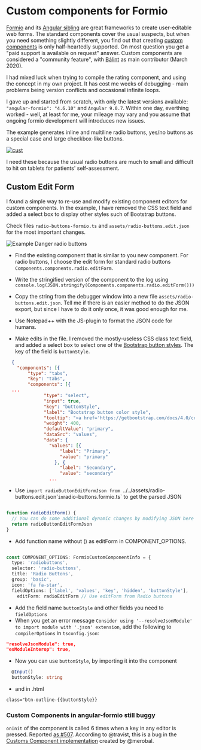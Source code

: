 # Custom components for Formio

[Formio](https://github.com/formio/formio) and its [Angular sibling](https://github.com/formio/angular-formio) are great frameworks to create user-editable web forms. The standard components cover the usual suspects, but when you need something slightly different, you find out that creating [custom components](https://github.com/formio/angular-formio/wiki/Custom-Components-with-Angular-Elements) is only half-heartedly supported. On most question you get a "paid support is available on request" answer. Custom components are considered  a "community feature", with [Bálint](https://github.com/merobal) as main contributor (March 2020).

I had mixed luck when trying to compile the rating component, and using the concept in my own project. It has cost me weeks of debugging - main problems being version conflicts and occasional infinite loops.

I gave up and started from scratch, with only the latest versions available: `"angular-formio": "4.6.10"` and `Angular 9.0.7`. Within one day, everthing worked - well, at least for me, your mileage may vary and you assume that ongoing formio development will introduces new issues.

The example generates inline and multiline radio buttons, yes/no buttons as a special case and large checkbox-like buttons.

<a href="https://ibb.co/s9jCDhT"><img src="https://i.ibb.co/v41hrbN/cust.png" alt="cust" border="0"></a>

I need these because the usual radio buttons are much to small and difficult to hit on tablets for patients' self-assessment.

## Custom Edit Form

I found a simple way to re-use and modify existing component editors for custom components.  In the example, I have removed the CSS text field and added a select box to display other styles such  of Bootstrap buttons.

Check files `radio-buttons-formio.ts` and `assets/radio-buttons.edit.json` for the most important changes.

![Example Danger radio buttons](https://i.ibb.co/pzNfbG5/RedRadio.png)

* Find the existing component that is similar to you new component. For radio buttons, I choose the edit form for standard radio buttons `Components.components.radio.editForm`.

* Write the stringified version of the component to the log using `console.log(JSON.stringify(Components.components.radio.editForm()))`

* Copy the string from the debugger window into a new file `assets/radio-buttons.edit.json`.  Tell me if there is an easier method to do the JSON export, but since I have to do it only once, it was good enough for me.

* Use Notepad++ with the JS-plugin to format the JSON code for humans.

* Make edits in the file. I removed the mostly-useless CSS class text field, and added a select box to select one of the [Bootstrap button styles](https://getbootstrap.com/docs/4.0/components/buttons/). The key of the field is `buttonStyle`.

```json
  {
    "components": [{
        "type": "tabs",
        "key": "tabs",
        "components": [{
  ...
              "type": "select",
              "input": true,
              "key": "buttonStyle",
              "label": "Bootstrap button color style",
              "tooltip": "<a href='https://getbootstrap.com/docs/4.0/components/buttons/'>Button style</a>",
              "weight": 400,
              "defaultValue": "primary",
              "dataSrc": "values",
              "data": {
                "values": [{
                    "label": "Primary",
                    "value": "primary"
                  }, {
                    "label": "Secondary",
                    "value": "secondary"
                ...
```

* Use `import radioButtonEditFormJson from `../../assets/radio-buttons.edit.json'` in `radio-buttons.formio.ts` to get the parsed JSON

``` typescript

function radioEditForm() {
  // You can do some additional dynamic changes by modifying JSON here
  return radioButtonEditFormJson
}
```

* Add function name without () as editForm in COMPONENT_OPTIONS.

``` typescript

const COMPONENT_OPTIONS: FormioCustomComponentInfo = {
  type: 'radiobuttons',
  selector: 'radio-buttons',
  title: 'Radio Buttons',
  group: 'basic',
  icon: 'fa fa-star',
  fieldOptions: ['label', 'values', 'key', 'hidden', 'buttonStyle'],
    editForm: radioEditForm // Use editForm from Radio buttons

```

* Add the field name `buttonStyle` and other fields you need to `fieldOptions`
* When you get an error message `Consider using '--resolveJsonModule' to import module with '.json' extension`, add the following to `compilerOptions` in `tsconfig.json`:

```json
"resolveJsonModule": true,
"esModuleInterop": true,
```

* Now you can use `buttonStyle`, by importing it into the component

```typescript
  @Input()
  buttonStyle: string
```

* and in .html

```html
class="btn-outline-{{buttonStyle}}
```

### Custom Components in angular-formio still buggy

`onInit` of the component is called 6 times when a key in any editor is pressed. Reported [as #507](<https://github.com/formio/angular-formio/issues/507>). According to @travist, this is a bug in the [Customs Component implementation](<https://github.com/formio/angular-formio/tree/master/src/custom-component>) created by @merobal.